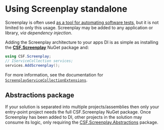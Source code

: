# Using Screenplay standalone

Screenplay is often used [as a tool for automating software tests], but it is not limited to only this usage.
Screenplay may be added to any application or library, _via dependency injection_.

Adding the Screenplay architecture to your apps DI is as simple as installing the **[CSF.Screenplay]** NuGet package and:

```csharp
using CSF.Screenplay;
// IServiceCollection services; 
services.AddScreenplay();
```

For more information, see the documentation for [`ScreenplayServiceCollectionExtensions`].

[as a tool for automating software tests]: SuitabilityAsATestingTool.md
[CSF.Screenplay]: https://www.nuget.org/packages/CSF.Screenplay
[`ScreenplayServiceCollectionExtensions`]: xref:CSF.Screenplay.ScreenplayServiceCollectionExtensions

## Abstractions package

If your solution is separated into multiple projects/assemblies then only your entry-point project needs the full CSF.Screenplay NuGet package. 
Once Screenplay has been added to DI, other projects in the solution may consume its logic, only requiring the [CSF.Screenplay.Abstractions] package.

[CSF.Screenplay.Abstractions]: https://www.nuget.org/packages/CSF.Screenplay.Abstractions
